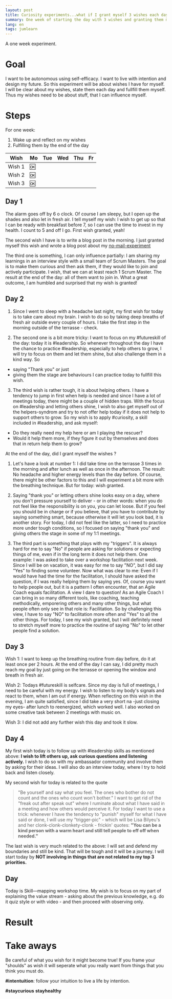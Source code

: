```yaml
---
layout: post
title: Curiosity experiments...what if I grant myself 3 wishes each day for one week?
summary: One week of starting the day with 3 wishes and granting them myself.
lang: en
tags: jumlearn
---
```


<div class="message">
A one week experiment.
</div>

# Goal
I want to be autonomous using self-efficacy.
I want to live with intention and design my future.
So this experiment will be about wishes I have for myself.
I will be clear about my wishes, state them each day and fullfill them myself.
Thus my wishes need to be about stuff, that I can influence myself. 


# Steps
For one week:
1. Wake up and reflect on my wishes
2. Fulfilling them by the end of the day

Wish | Mo | Tue | Wed | Thu |Fr|
--------|-------- | -------- | -------- | -------- |-------- |
 Wish 1 | :ok: |  |  |  ||
 Wish 2 |:ok: |    |   |  |  | 
 Wish 3 |:ok: |    |   |  |  | 

## Day 1

The alarm goes off by 6 o clock.
Of course I am sleepy, but I open up the shades and also let in fresh air.
I tell myself my wish: I wish to get up so that I can be ready with breakfast before 7, so I can use the time to invest in my health. I count to 5 and off I go.
First wish granted, yeah!

The second wish I have is to write a blog post in the morning. 
I just granted myself this wish and wrote a blog post about my [no-mail-experiment](2023-02-05-no-mail-experiment.md)

The third one is something, I can only influence partially: 
I am sharing my learnings in an interview style with a small team of Scrum Masters. The goal is to make them curious and then ask them, if they would like to join and actively participate.
I wish, that we can at least reach 1 Scrum Master.
The result at the end of the day: all of them want to join in. What a great outcome, I am humbled and surprised that my wish is granted!


## Day 2

1. Since I went to sleep with a headache last night, my first wish for today is to take care about my brain. I wish to do so by taking deep breaths of fresh air outside every couple of hours. I take the first step in the morning outside of the terrasse - check.

2. The second one is a bit more tricky: I want to focus on my #futureskill of the day: today it is #leadership.
So whenever throughout the day I have the chance to practice #leadership, especially to help others to grow, I will try to focus on them and let them shine, but also challenge them in a kind way.
So 
- saying "Thank you" or just 
- giving them the stage 
are behaviours I can practice today to fullfill this wish.

3. The third wish is rather tough, it is about helping others. I have a tendency to jump in first when help is needed and since I have a lot of meetings today, there might be a couple of hidden traps. With the focus on #leadership and letting others shine, I wish to also get myself out of the helpers-syndrom and try to not offer help today if it does not help to support others to grow.
So my wish is to apply #curiosity, a skill included in #leadership, and ask myself: 
- Do they really need my help here or am I playing the rescuer? 
- Would it help them more, if they figure it out by themselves and does that in return help them to grow? 

At the end of the day, did I grant myself the wishes ?
1. Let's have a look at number 1: I did take time on the terrasse 3 times in the morning and after lunch as well as once in the afternoon.
The result: No headache and higher energy levels than the day before. Of course, there might be other factors to this and I will experiment a bit more with the breathing technique. But for today: wish granted.

2. Saying "thank you" or letting others shine looks easy on a day, where you don't pressure yourself to deliver - or in other words: when you do not feel like the responsibility is on you, you can let loose. But if you feel you should be in charge or if you believe, that you have to contribute by saying something smart, because otherwise it will let you look bad, it is another story.
For today, I did not feel like the latter, so I need to practice more under tough conditions, so I focused on saying "thank you" and giving others the stage in some of my 1:1 meetings.

3. The third part is something that plays with my "triggers". 
It is always hard for me to say "No" if people are asking for solutions or expecting things of me, even if in the long term it does not help them. One example: I was asked to take over a workshop facilitation next week. Since I will be on vacation, it was easy for me to say "NO", but I did say "Yes" to finding some volunteer.
Now what was clear to me: Even if I would have had the time for the facilitation, I should have asked the question, if I was really helping them by saying yes. Of, course you want to help people out, but it is a pattern I often encounter, that an Agile Coach equals facilitation. A view I dare to question! As an Agile Coach I can bring in so many different tools, like coaching, teaching methodically, emporering others and many other things, but what people often only see in that role is: Facilitation. So by challenging this view, I have to say "NO" to facilitation more often and "Yes" to all the other things.
For today, I see my wish granted, but I will definitely need to stretch myself more to practice the routine of saying "No" to let other people find a solution.


## Day 3
Wish 1: I want to keep up the breathing routine from day before, do it at least once per 2 hours.
At the end of the day I can say, I did pretty much reach my goal by just going on the terrasse or opening the window and breath in fresh air.

Wish 2: Todays #futureskill is selfcare. Since my day is full of meetings, I need to be careful with my energy. I wish to listen to my body's signals and react to them, when I am out if energy.
When reflecting on this wish in the evening, I am quite satisfied, since I did take a very short na -just closing my eyes- after lunch to reenergized, which worked well. I also worked on some creative task between 2 meetings with music on. 

Wish 3:
I did not add any further wish this day and took it slow.


## Day 4
My first wish today is to follow up with #leadership skills as mentioned above: **I wish to lift others up, ask curious questions and listening actively.** I wish to do so with my ambassador community and involve them by asking for their ideas. I will also do an interview today, where I try to hold back and listen closely.

My second wish for today is related to the quote
> "Be yourself and say what you feel. The ones who bother do not count and the ones who count won't bother."
I want to get rid of the "freak out after speak out" where I ruminate about what I have said in a meeting and how others would perceive it. 
For today I want to use a trick: 
whenever I have the tendency to "punish" myself for what I have said or done, I will use my "trigger-pic" - which will be Lisa Bilyeu's and her clonk-clonk-clonkety-clonk - frickin' quotes: 
> **"You can be a kind person with a warm heart and still tell people to eff off when needed."**

The last wish is very much related to the above: I will set and defend my boundaries and still be kind. That will be tough and it will be a journey. I will start today by **NOT involving in things that are not related to my top 3 priorities.**


## Day 
Today is Skill—mapping workshop time. My wish is to focus on my part of explaining the value stream - asking about the previous knowledge, e.g. do it quiz style or with video - and then proceed with observing only.


# Result


# Take aways
Be careful of what you wish for it might become true! 
If you frame your "shoulds" as wish it will seperate what you really want from things that you think you must do.

**#intentuition**: follow your intuition to live a life by intention.

**#staycurious** **stayhealthy**
